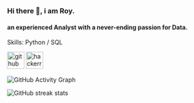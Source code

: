 ### Hi there 👋, i am Roy.
#### an experienced Analyst with a never-ending passion for Data.

Skills: Python / SQL 



[<img src='https://cdn.jsdelivr.net/npm/simple-icons@3.0.1/icons/github.svg' alt='github' height='40'>](https://github.com/roy1337)  [<img src='https://cdn.jsdelivr.net/npm/simple-icons@3.0.1/icons/hackerrank.svg' alt='hackerrank' height='40'>](royd1337)  

![GitHub Activity Graph](https://activity-graph.herokuapp.com/graph?username=roy1337)  

![GitHub streak stats](https://github-readme-streak-stats.herokuapp.com/?user=roy1337)  
